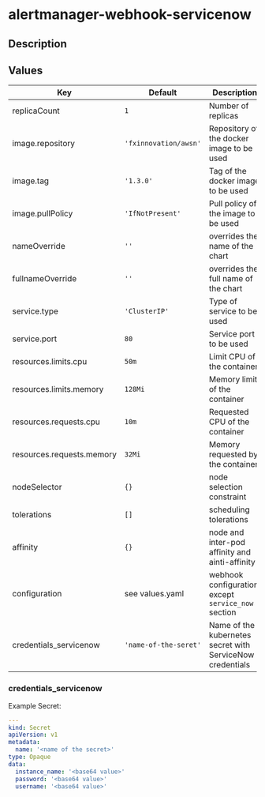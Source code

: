 # alertmanager-webhook-servicenow
## Description

## Values
| Key | Default | Description |
| --- | ------- | ----------- |
| replicaCount | `1` | Number of replicas |
| image.repository | `'fxinnovation/awsn'` | Repository of the docker image to be used |
| image.tag | `'1.3.0'` | Tag of the docker image to be used |
| image.pullPolicy | `'IfNotPresent'` | Pull policy of the image to be used |
| nameOverride | `''` | overrides the name of the chart |
| fullnameOverride | `''` | overrides the full name of the chart |
| service.type | `'ClusterIP'` | Type of service to be used |
| service.port | `80` | Service port to be used |
| resources.limits.cpu | `50m` | Limit CPU of the container |
| resources.limits.memory | `128Mi` | Memory limit of the container |
| resources.requests.cpu | `10m` | Requested CPU of the container |
| resources.requests.memory | `32Mi` | Memory requested by the container |
| nodeSelector | `{}` | node selection constraint |
| tolerations | `[]` | scheduling tolerations |
| affinity | `{}` | node and inter-pod affinity and ainti-affinity |
| configuration | see values.yaml | webhook configuration, except `service_now` section |
| credentials_servicenow | `'name-of-the-seret'` | Name of the kubernetes secret with ServiceNow credentials |

### credentials_servicenow
Example Secret:
```yaml
---
kind: Secret
apiVersion: v1
metadata:
  name: '<name of the secret>'
type: Opaque
data:
  instance_name: '<base64 value>'
  password: '<base64 value>'
  username: '<base64 value>'
```
